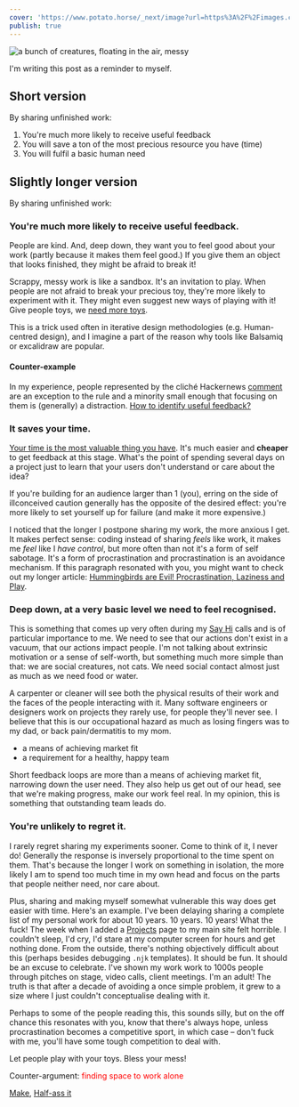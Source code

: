 ```yaml
---
cover: 'https://www.potato.horse/_next/image?url=https%3A%2F%2Fimages.ctfassets.net%2Fhyylafu4fjks%2F5k31qKHIgIyc4e58n7rgnc%2Fd44fa1feafea819ef03bfe228625aa98%2FUntitled_Artwork_13.png&w=3840&q=75'
publish: true
---
```

![a bunch of creatures, floating in the air, messy](https://www.potato.horse/_next/image?url=https%3A%2F%2Fimages.ctfassets.net%2Fhyylafu4fjks%2F5k31qKHIgIyc4e58n7rgnc%2Fd44fa1feafea819ef03bfe228625aa98%2FUntitled_Artwork_13.png&w=3840&q=75)

I'm writing this post as a reminder to myself. 

## Short version

By sharing unfinished work:

1. You're much more likely to receive useful feedback
2. You will save a ton of the most precious resource you have (time)
3. You will fulfil a basic human need

## Slightly longer version

By sharing unfinished work:

### You're much more likely to receive useful feedback.

People are kind. And, deep down, they want you to feel good about your work (partly because it makes them feel good.) If you give them an object that looks finished, they might be afraid to break it! 

Scrappy, messy work is like a sandbox. It's an invitation to play. When people are not afraid to break your precious toy, they're more likely to experiment with it. They might even suggest new ways of playing with it! Give people toys, we [need more toys](<../Here's a List of Toys>).

This is a trick used often in iterative design methodologies (e.g. Human-centred design), and I imagine a part of the reason why tools like Balsamiq or excalidraw are popular.

#### Counter-example
In my experience, people represented by the cliché Hackernews [comment](https://news.ycombinator.com/item?id=9224) are an exception to the rule and a minority small enough that focusing on them is (generally) a distraction. [How to identify useful feedback?](<../How to identify useful feedback?>)

### It saves your time.

[Your time is the most valuable thing you have](<../Your time is the most valuable thing you have>). It's much easier and **cheaper** to get feedback at this stage. What's the point of spending several days on a project just to learn that your users don't understand or care about the idea? 

If you're building for an audience larger than 1 (you), erring on the side of illconceived caution generally has the opposite of the desired effect: you're more likely to set yourself up for failure (and make it more expensive.) 

I noticed that the longer I postpone sharing my work, the more anxious I get. It makes perfect sense: coding instead of sharing *feels* like work, it makes me *feel* like I *have control*, but more often than not it's a form of self sabotage. It's a form of procrastination and procrastination is an avoidance mechanism. If this paragraph resonated with you, you might want to check out my longer article: [Hummingbirds are Evil! Procrastination, Laziness and Play](https://sonnet.io/posts/hummingbirds/).



### Deep down, at a very basic level we need to feel recognised.

This is something that comes up very often during my [Say Hi](https://sonnet.io/posts/hi) calls and is of particular importance to me. We need to see that our actions don't exist in a vacuum, that our actions impact people. I'm not talking about extrinsic motivation or a sense of self-worth, but something much more simple than that: we are social creatures, not cats. We need social contact almost just as much as we need food or water.

A carpenter or cleaner will see both the physical results of their work and the faces of the people interacting with it. Many software engineers or designers work on projects they rarely use, for people they'll never see. I believe that this is our occupational hazard as much as losing fingers was to my dad, or back pain/dermatitis to my mom.

- a means of achieving market fit
- a requirement for a healthy, happy team

Short feedback loops are more than a means of achieving market fit, narrowing down the user need. They also help us get out of our head, see that we're making progress, make our work feel real. In my opinion, this is something that outstanding team leads do.


### You're unlikely to regret it.

I rarely regret sharing my experiments sooner. Come to think of it, I never do! Generally the response is inversely proportional to the time spent on them. That's because the longer I work on something in isolation, the more likely I am to spend too much time in my own head and focus on the parts that people neither need, nor care about. 

Plus, sharing and making myself somewhat vulnerable this way does get easier with time. Here's an example. I've been delaying sharing a complete list of my personal work for about 10 years. 10 years. 10 years! What the fuck! The week when I added a [Projects](https://sonnet.io/projects) page to my main site felt horrible. I couldn't sleep, I'd cry, I'd stare at my computer screen for hours and get nothing done. From the outside, there's nothing objectively difficult about this (perhaps besides debugging `.njk` templates). It should be fun. It should be an excuse to celebrate. I've shown my work work to 1000s people through pitches on stage, video calls, client meetings. I'm an adult! The truth is that after a decade of avoiding a once simple problem, it grew to a size where I just couldn't conceptualise dealing with it.

Perhaps to some of the people reading this, this sounds silly, but on the off chance this resonates with you, know that there's always hope, unless procrastination becomes a competitive sport, in which case – don't fuck with me, you'll have some tough competition to deal with.

Let people play with your toys. Bless your mess!

Counter-argument: <span style="color: red">finding space to work alone</span>

[Make](<../Make>),  [Half-ass it](<../Half-ass it>)


